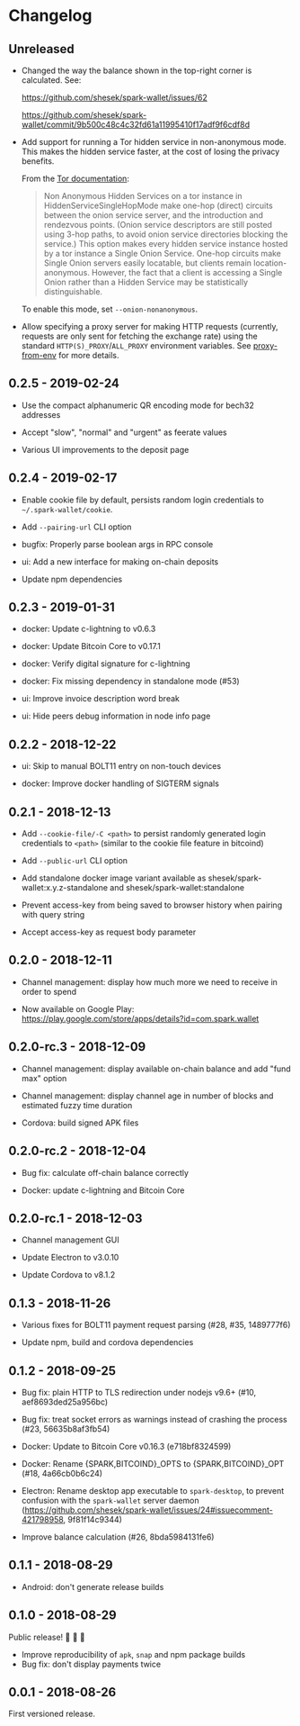 # Changelog

## Unreleased

- Changed the way the balance shown in the top-right corner is calculated. See:

  https://github.com/shesek/spark-wallet/issues/62

  https://github.com/shesek/spark-wallet/commit/9b500c48c4c32fd61a11995410f17adf9f6cdf8d

- Add support for running a Tor hidden service in non-anonymous mode. This makes the hidden service faster, at the cost of losing the privacy benefits.

  From the [Tor documentation](https://2019.www.torproject.org/docs/tor-manual.html#HiddenServiceSingleHopMode):

  > Non Anonymous Hidden Services on a tor instance in HiddenServiceSingleHopMode make one-hop (direct) circuits between the onion service server, and the introduction and rendezvous points. (Onion service descriptors are still posted using 3-hop paths, to avoid onion service directories blocking the service.) This option makes every hidden service instance hosted by a tor instance a Single Onion Service. One-hop circuits make Single Onion servers easily locatable, but clients remain location-anonymous. However, the fact that a client is accessing a Single Onion rather than a Hidden Service may be statistically distinguishable.

  To enable this mode, set `--onion-nonanonymous`.

- Allow specifying a proxy server for making HTTP requests (currently, requests are only sent for fetching the exchange rate)
  using the standard `HTTP(S)_PROXY`/`ALL_PROXY` environment variables.
  See [proxy-from-env](https://github.com/Rob--W/proxy-from-env) for more details.

## 0.2.5 - 2019-02-24

- Use the compact alphanumeric QR encoding mode for bech32 addresses

- Accept "slow", "normal" and "urgent" as feerate values

- Various UI improvements to the deposit page

## 0.2.4 - 2019-02-17

- Enable cookie file by default, persists random login credentials to `~/.spark-wallet/cookie`.

- Add `--pairing-url` CLI option

- bugfix: Properly parse boolean args in RPC console

- ui: Add a new interface for making on-chain deposits

- Update npm dependencies

## 0.2.3 - 2019-01-31

- docker: Update c-lightning to v0.6.3

- docker: Update Bitcoin Core to v0.17.1

- docker: Verify digital signature for c-lightning

- docker: Fix missing dependency in standalone mode (#53)

- ui: Improve invoice description word break

- ui: Hide peers debug information in node info page


## 0.2.2 - 2018-12-22

- ui: Skip to manual BOLT11 entry on non-touch devices

- docker: Improve docker handling of SIGTERM signals

## 0.2.1 - 2018-12-13

- Add `--cookie-file/-C <path>` to persist randomly generated login credentials to `<path>`
  (similar to the cookie file feature in bitcoind)

- Add `--public-url` CLI option

- Add standalone docker image variant available as
  shesek/spark-wallet:x.y.z-standalone and shesek/spark-wallet:standalone

- Prevent access-key from being saved to browser history when pairing with query string

- Accept access-key as request body parameter

## 0.2.0 - 2018-12-11

- Channel management: display how much more we need to receive in order to spend

- Now available on Google Play: https://play.google.com/store/apps/details?id=com.spark.wallet

## 0.2.0-rc.3 - 2018-12-09

- Channel management: display available on-chain balance and add "fund max" option

- Channel management: display channel age in number of blocks and estimated fuzzy time duration

- Cordova: build signed APK files

## 0.2.0-rc.2 - 2018-12-04

- Bug fix: calculate off-chain balance correctly

- Docker: update c-lightning and Bitcoin Core

## 0.2.0-rc.1 - 2018-12-03

- Channel management GUI

- Update Electron to v3.0.10

- Update Cordova to v8.1.2

## 0.1.3 - 2018-11-26

- Various fixes for BOLT11 payment request parsing (#28, #35, 1489777f6)

- Update npm, build and cordova dependencies

## 0.1.2 - 2018-09-25

- Bug fix: plain HTTP to TLS redirection under nodejs v9.6+ (#10, aef8693ded25a956bc)

- Bug fix: treat socket errors as warnings instead of crashing the process (#23, 56635b8af3fb54)

- Docker: Update to Bitcoin Core v0.16.3 (e718bf8324599)

- Docker: Rename {SPARK,BITCOIND}_OPTS to {SPARK,BITCOIND}_OPT (#18, 4a66cb0b6c24)

- Electron: Rename desktop app executable to `spark-desktop`, to prevent confusion with the `spark-wallet` server daemon
  (https://github.com/shesek/spark-wallet/issues/24#issuecomment-421798958, 9f81f14c9344)

- Improve balance calculation (#26, 8bda5984131fe6)

## 0.1.1 - 2018-08-29

- Android: don't generate release builds

## 0.1.0 - 2018-08-29

Public release! 🎇 🎉 🎈

- Improve reproducibility of `apk`, `snap` and npm package builds
- Bug fix: don't display payments twice

## 0.0.1 - 2018-08-26

First versioned release.
